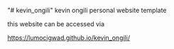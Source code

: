 "# kevin_ongili" 
kevin ongili personal website template

this website can be accessed via

https://lumocigwad.github.io/kevin_ongili/
